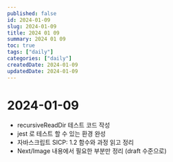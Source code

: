 ```yaml
---
published: false
id: 2024-01-09
slug: 2024-01-09
title: 2024 01 09
summary: 2024 01 09
toc: true
tags: ["daily"]
categories: ["daily"]
createdDate: 2024-01-09
updatedDate: 2024-01-09
---
```


# 2024-01-09

- recursiveReadDir 테스트 코드 작성
- jest 로 테스트 할 수 있는 환경 완성
- 자바스크립트 SICP: 1.2 함수와 과정 읽고 정리
- Next/Image 내용에서 필요한 부분만 정리 (draft 수준으로)
